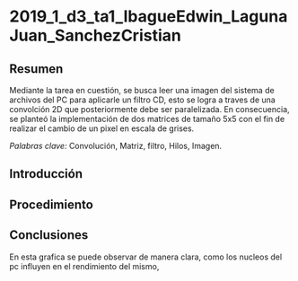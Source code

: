 # 2019_1_d3_ta1_IbagueEdwin_LagunaJuan_SanchezCristian


## Resumen

Mediante la tarea en cuestión, se busca leer una imagen del sistema de archivos del PC para aplicarle un filtro CD, esto se logra a traves de una convolción 2D que posteriormente debe ser paralelizada. En consecuencia, se planteó la implementación de dos matrices de tamaño 5x5 con el fin de realizar el cambio de un pixel en escala de grises.   

*Palabras clave:* Convolución, Matriz, filtro, Hilos, Imagen.


## Introducción




## Procedimiento



## Conclusiones




















En esta grafica se puede observar de manera clara, como los nucleos del pc influyen en el rendimiento del mismo,